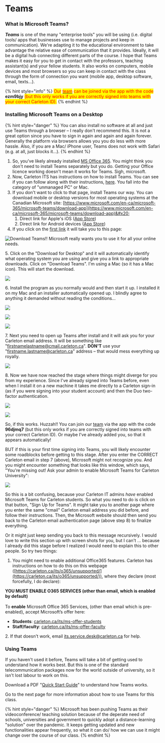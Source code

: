 # Teams

### What is Microsoft Teams?

_**Teams**_ is one of the many "enterprise tools"  you will be using (i.e. digital tools/ apps that businesses use to manage projects and keep in communication). We're adapting it to the educational environment to take advantage the relative ease of communication that it provides. Ideally, it will be a digital hub connecting different parts of the course. I hope that Teams makes it easy for you to get in contact with the professors, teaching assistant(s) and your fellow students. It also works on computers, mobile devices and most browsers so you can keep in contact with the class through the form of connection you want (mobile app, desktop software, email, texts...).&#x20;

{% hint style="info" %}
<mark style="color:red;">Our</mark> [<mark style="color:red;">team</mark>](https://teams.microsoft.com/l/team/19%3aNNNpE7JePEjNyqxeXhNKWT\_XtEwA1EOei1z6Xj4ECoQ1%40thread.tacv2/conversations?groupId=6e3e34d5-9bd9-4989-8fa8-6347146e4eb8\&tenantId=6ad91895-de06-485e-bc51-fce126cc8530) <mark style="color:red;">can be joined via the app with the code</mark> **ezm9bjy** <mark style="color:red;">(but this only works if you are correctly signed into teams with your correct Carleton ID).</mark>&#x20;
{% endhint %}

### Installing Microsoft Teams on a Desktop

{% hint style="danger" %}
You can also install no software at all and just use Teams through a browser – I really don't recommend this. It is not a great option since you have to sign in again and again and again forever. Generally the platform via browsers allows you you do less with more hassle. Also, if you are a Mac/ iPhone user, Teams does not work with Safari (e.g. at all, just blocks it...).&#x20;
{% endhint %}

1. So, you've likely already installed [MS Office 365](office.md). You might think you don't need to install Teams separately but you do. Getting your Office licence working doesn't mean it works for Teams. Sigh, microsoft.&#x20;
2. Now, Carleton ITS has instructions on how to install Teams. You can see if you can follow along with their instructions, [here](https://carleton.ca/its/teams/download-app/). You fall into the category of "unmanaged PC" or Mac.&#x20;
3. If you don't want to click to that page, install Teams our way. You can download mobile or desktop versions for most operating systems at the Canadian Microsoft site: [https://www.microsoft.com/en-ca/microsoft-365/microsoft-teams/download-app](https://www.microsoft.com/en-ca/microsoft-365/microsoft-teams/download-app)&#x20;
   1. Direct link for Apple's iOS ([App Store](https://itunes.apple.com/app/id1113153706))
   2. Direct link for Android devices ([App Store](https://play.google.com/store/apps/details?id=com.microsoft.teams))
4. If you click on the [first link](https://www.microsoft.com/en-ca/microsoft-365/microsoft-teams/download-app) it will take you to this page:&#x20;

![Download Teams!! Microsoft really wants you to use it for all your online needs.](../../.gitbook/assets/Screen%20Shot%202020-06-09%20at%201.45.44%20PM.png)

5\. Click on the "Download for Desktop" and it will automatically identify what operating system you are using and give you a link to appropriate downloads. Click on "Download Teams". I'm using a Mac (so it has a Mac icon). This will start the download.&#x20;

![](../../.gitbook/assets/Screen%20Shot%202020-06-09%20at%201.53.43%20PM.png)

6\. Install the program as you normally would and then start it up. I installed it on my Mac and an installer automatically opened up. I blindly agree to anything it demanded without reading the conditions...

![](../../.gitbook/assets/Screen%20Shot%202020-06-10%20at%2011.06.27%20AM.png)

![](../../.gitbook/assets/Screen%20Shot%202020-06-10%20at%2011.07.08%20AM.png)

![](../../.gitbook/assets/Screen%20Shot%202020-06-10%20at%2011.07.13%20AM.png)

7\. Next you need to open up Teams after install and it will ask you for your Carleton email address. It will be something like "firstnamelastname@cmail.carleton.ca". **DON'T** use your "firstname.lastname@carleton.ca" address – that would mess everything up royally.

![](../../.gitbook/assets/Screen%20Shot%202020-06-10%20at%2011.07.55%20AM.png)

8\. Now we have now reached the stage where things might diverge for you from my experience. Since I've already signed into Teams before, even when I install it on a new machine it takes me directly to a Carleton sign-in (as if you were signing into your student account) and then the Duo two-factor authentication.&#x20;

![](../../.gitbook/assets/Screen%20Shot%202020-06-10%20at%2011.08.40%20AM.png)

![](../../.gitbook/assets/Screen%20Shot%202020-06-10%20at%2011.09.10%20AM.png)

So, if this works. Huzzah!! You can join our [team](https://teams.microsoft.com/l/team/19%3aNNNpE7JePEjNyqxeXhNKWT\_XtEwA1EOei1z6Xj4ECoQ1%40thread.tacv2/conversations?groupId=6e3e34d5-9bd9-4989-8fa8-6347146e4eb8\&tenantId=6ad91895-de06-485e-bc51-fce126cc8530) via the app with the code **96djmq7** (but this only works if you are correctly signed into teams with your correct Carleton ID). Or maybe I've already added you, so that it appears automatically!

BUT if this is your first time signing into Teams, you will likely encounter some roadblocks before getting to this stage. After you enter the CORRECT Carleton email in step 7 (above), Microsoft might not recognize you. And you might encounter something that looks like this window, which says, "You're missing out! Ask your admin to enable Microsoft Teams for Carleton University":

![](../../.gitbook/assets/Screen%20Shot%202020-06-11%20at%209.43.44%20AM%20copy.png)

So this is a bit confusing, because your Carleton IT admins _have_ enabled Microsoft Teams for Carleton students. So what you need to do is click on that button, "Sign Up for Teams". It might take you to another page where you enter the same "cmail" Carleton email address you did before, and follow their instructions. Then, the Microsoft website should then send you back to the Carleton email authentication page (above step 8) to finalize everything.&#x20;

Or it might just keep sending you back to this message recursively. I would love to write this section up with screen shots for you, but I can't ... because I already did this stage before I realized I would need to explain this to other people. So try two things:

1. You might need to enable additional Office365 features. Carleton has instructions on how to do this on this webpage ([https://carleton.ca/its/o365/unsupported/](https://carleton.ca/its/o365/unsupported/)), where they declare (most forcefully, I do declare):&#x20;

**YOU MUST ENABLE O365 SERVICES (other than email, which is enabled by default)**\
\
To **enable** Microsoft Office 365 Services, (other than email which is pre-enabled), accept Microsoft’s offer here:

* **Students**: [carleton.ca/its/ms-offer-students](https://carleton.ca/its/ms-offer-students)
* **Staff/faculty**: [carleton.ca/its/ms-offer-faculty](https://carleton.ca/its/ms-offer-faculty)

&#x20;2\. If that doesn't work, email its.service.desk@carleton.ca for help.

### Using Teams

If you haven't used it before, Teams will take a bit of getting used to understand how it works best. But this is one of the standard telecommunication packages now for the world outside of university, so it isn't lost labour to work on this.&#x20;

Download a PDF "[Quick Start Guide](https://edudownloads.azureedge.net/msdownloads/MicrosoftTeamsforEducation\_QuickGuide\_EN-US.pdf)" to understand how Teams works.&#x20;

Go to the next page for more information about how to use Teams for this class.&#x20;

{% hint style="danger" %}
Microsoft  has been pushing Teams as their videoconference/ teaching solution because of the deperate need of schools, universities and government to quickly adopt a distance-learning "solution" over the pandemic. It keeps getting updated and new functionalities appear frequently, so what it can do/ how we can use it might change over the course of our class. &#x20;
{% endhint %}
